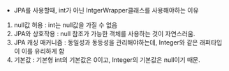 - JPA를 사용할때, int가 아닌 IntgerWrapper클래스를 사용해야하는 이유

1. null값 허용 : int는 null값을 가질 수 없음
2. JPA와 상호작용 : null 참조가 가능한 객체를 사용하는 것이 자연스러움.
3. JPA 캐싱 매커니즘 : 동일성과 동등성을 관리해야하는데, Integer와 같은 래퍼타입이 이를 유리하게 함
4. 기본값 : 기본형 int의 기본값은 0이고, Integer의 기본값은 null이기 때문.
